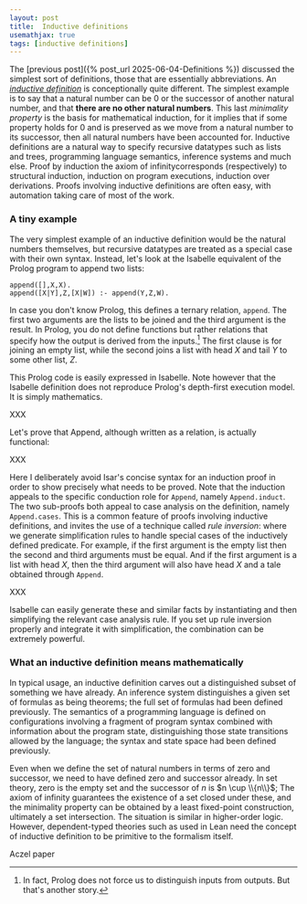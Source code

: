```yaml
---
layout: post
title:  Inductive definitions
usemathjax: true 
tags: [inductive definitions]
---
```

The [previous post]({% post_url 2025-06-04-Definitions %}) 
discussed the simplest sort of definitions,
those that are essentially abbreviations.
An [*inductive definition*](https://lawrencecpaulson.github.io/tag/inductive_definitions) is conceptionally quite different.
The simplest example is to say that a natural number can be 0
or the successor of another natural number, and that **there are
no other natural numbers**.
This last *minimality property* is the basis for mathematical induction,
for it implies that if some property holds for 0 and is preserved as we move from a natural number to its successor, then all natural numbers have been accounted for.
Inductive definitions are a natural way to specify
recursive datatypes such as lists and trees, 
programming language semantics, inference systems
and much else. 
Proof by induction the axiom of infinitycorresponds (respectively) to
structural induction, induction on program executions, induction over derivations.
Proofs involving inductive definitions are often easy,
with automation taking care of most of the work.

### A tiny example

The very simplest example of an inductive definition would be the natural numbers themselves, but recursive datatypes are treated as a special case with their own syntax.
Instead, let's look at the Isabelle equivalent of the Prolog program 
to append two lists:

```
append([],X,X).
append([X|Y],Z,[X|W]) :- append(Y,Z,W).  
```
In case you don't know Prolog, this defines a ternary relation, `append`.
The first two arguments are the lists to be joined 
and the third argument is the result.
In Prolog, you do not define functions but rather relations that specify
how the output is derived from the inputs.[^1]
The first clause is for joining an empty list, 
while the second joins a list with head $X$ and tail $Y$ to some other list, $Z$.

[^1]: In fact, Prolog does not force us to distinguish inputs from outputs. But that's another story.

This Prolog code is easily expressed in Isabelle.
Note however that the Isabelle definition does not
reproduce Prolog's depth-first execution model. It is simply mathematics.

XXX

Let's prove that Append, although written as a relation, is actually functional:

XXX

Here I deliberately avoid Isar's concise syntax for an induction proof in order to
show precisely what needs to be proved.
Note that the induction appeals to the specific conduction role for
`Append`, namely `Append.induct`. The two sub-proofs both appeal to
case analysis on the definition, namely `Append.cases`.
This is a common feature of proofs involving inductive definitions,
and invites the use of a technique called *rule inversion*:
where we generate simplification rules to handle special cases
of the inductively defined predicate.
For example, if the first argument is the empty list then the second and third arguments must be equal.
And if the first argument is a list with head $X$,
then the third argument will also have head $X$ and a tale obtained through `Append`.

XXX

Isabelle can easily generate these and similar facts by instantiating and then simplifying the relevant case analysis rule.
If you set up rule inversion properly and integrate it with simplification, the combination can be extremely powerful.

### What an inductive definition means mathematically

In typical usage, an inductive definition carves out
a distinguished subset of something we have already.
An inference system distinguishes a given set of formulas as being theorems;
the full set of formulas had been defined previously.
The semantics of a programming language is defined on configurations involving
a fragment of program syntax combined with information about the program state,
distinguishing those state transitions allowed by the language;
the syntax and state space had been defined previously.

Even when we define the set of natural numbers in terms of zero and successor,
we need to have defined zero and successor already.
In set theory, zero is the empty set and the successor of $n$ is $n \cup \\{n\\}$;
The axiom of infinity guarantees the existence of a set closed under these,
and the minimality property can be obtained by a least fixed-point construction,
ultimately a set intersection.
The situation is similar in higher-order logic.
However, dependent-typed theories such as used in Lean need the concept of inductive definition to be primitive to the formalism itself.

Aczel paper
